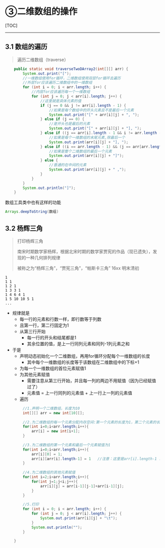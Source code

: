 # ③二维数组的操作

[TOC]

---



## 3.1 数组的遍历

> 遍历二维数组（traverse）

```java
    public static void traverseTwoDArray2(int[][] arr) {
        System.out.print("[");
        //一维数组使用for循环，二维数组使用双层for循环去遍历
        //外层for应该遍历二维数组中的一维数组
        for (int i = 0; i < arr.length; i++) {
            //内层for应该遍历每一个一维数组
            for (int j = 0; j < arr[i].length; j++) {
                //这里就是具体元素的值
                if (j == 0 && j != arr[i].length - 1) {
                    //如果是每个数组中的开头元素且不是最后一个元素
                    System.out.print("[" + arr[i][j] + ", ");
                } else if (j == 0) {
                    //是开头也是最后的元素
                    System.out.print("[" + arr[i][j] + "], ");
                } else if ((j == arr[i].length - 1 && i != arr.length - 1)) {
                    //如果是每个一维数组的末尾元素,除最后一个
                    System.out.print(arr[i][j] + "], ");
                } else if ((i == arr.length - 1) && (j == arr[arr.length - 1].length - 1)) {
                    //如果是整个二维数组的最后一个元素
                    System.out.print(arr[i][j] + "]");
                } else {
                    //普通的在中间的元素
                    System.out.print(arr[i][j] + " ,");
                }
            }
        }
        System.out.println("]");
    }

```



数组工具类中也有这样的功能

```java
Arrays.deepToString(数组)
```



## 3.2 杨辉三角

> 打印杨辉三角
>
> 南宋时期数学家杨辉，根据北宋时期的数学家贾宪的作品（现已遗失），发现的一种几何排列规律
>
> 被称之为“杨辉三角”，“贾宪三角”，“帕斯卡三角”  16xx 明末清初

```
1
1 1
1 2 1
1 3 3 1
1 4 6 4 1
1 5 10 10 5 1
...
```

- 规律就是
  - 每一行的元素和行数一样，即行数等于列数
  - 且第一行，第二行固定为1
  - 从第三行开始
    - 每一行的开头和结尾都是1
    - 其余位置的值，是上一行同列元素和同列-1列元素之和
- 于是
  - 声明动态初始化一个二维数组，再用for循环分配每个一维数组的长度
    - 其中每个一维数组的长度等于该数组在二维数组中的下标+1
  - 为每一个一维数组的首位元素赋值1
  - 为其他元素赋值
    - 需要注意从第三行开始，并且每一列的两边不用赋值（因为已经赋值过了）
    - 元素值 = 上一行同列的元素值 + 上一行上一列的元素值
  - 遍历

```java
		//1.声明一个二维数组，长度为10
		int[][] arr = new int[10][];	
	
		//2.为二维数组的每一个元素分配内存空间:第一个元素的长度为1，第二个元素的长度为2
		for(int i=0;i<arr.length;i++){
			arr[i] = new int[i+1];	
		}
 
		//3.为二维数组的第一个元素和最后一个元素赋值为1
		for(int i=0;i<arr.length;i++){
			arr[i][0] = 1;
			arr[i][arr[i].length-1] = 1   //注意：这里是arr[i].length-1 !!!
		}
		
		//4.为二维数组的其他元素赋值
		for(int i=2;i<arr.length;i++){
			for(int j=1;j<i;j++){
				arr[i][j] = arr[i-1][j-1]+arr[i-1][j];
			}
		}
 
		//5.打印
		for (int i = 0; i < arr.length; i++) { 
			for (int j = 0; j < arr[i].length; j++) {
				System.out.print(arr[i][j] + "\t");
			}
			System.out.println("");
		}
		
	}

```
